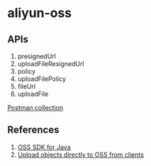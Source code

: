 # aliyun-oss

## APIs
1. presignedUrl
2. uploadFileResignedUrl
3. policy
4. uploadFilePolicy
5. fileUrl
6. uploadFile

[Postman collection](localhost.postman_collection.json)

## References
1. [OSS SDK for Java](https://www.alibabacloud.com/help/en/oss/developer-reference/java)
2. [Upload objects directly to OSS from clients](https://www.alibabacloud.com/help/en/oss/use-cases/uploading-objects-to-oss-directly-from-clients/)